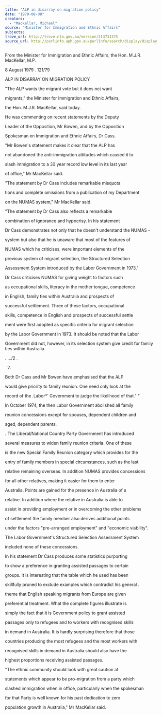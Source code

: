 ```yaml
---
title: "ALP in disarray on migration policy"
date: "1979-08-08"
creators:
  - "Mackellar, Michael"
source: "Minister for Immigration and Ethnic Affairs"
subjects:
trove_url: http://trove.nla.gov.au/version/213731375
source_url: http://parlinfo.aph.gov.au/parlInfo/search/display/display.w3p;query=Id%3A%22media/pressrel/HPR08004624%22
---
```


 From the Minister for Immigration  and Ethnic Affairs,  the Hon. M.J.R. MacKellar, M.P.

 8 August 1979 .  121/79

 ALP IN DISARRAY ON MIGRATION POLICY

 "The ALP wants the migrant vote but it does not want 

 migrants," the Minister for Immigration and Ethnic Affairs, 

 the Hon. M.J.R. MacKellar, said today.

 He was commenting on recent statements by the Deputy 

 Leader of the Opposition, Mr Bowen,  and by the Opposition 

 Spokesman on Immigration and Ethnic Affairs, Dr Cass.

 "Mr Bowen's statement makes it clear that the ALP has 

 not abandoned the anti-immigration attitudes which caused it to 

 slash immigration to a 30 year record low level in its last year 

 of office," Mr MacKellar said.

 "The statement by Dr Cass includes remarkable misquota­

 tions and complete omissions from a publication of my Department 

 on the NUMAS system," Mr MacKellar said.

 "The statement by Dr Cass also reflects a remarkable 

 combination of ignorance and hypocrisy. In his statement 

 Dr Cass demonstrates not only that he doesn't understand the NUMAS -  

 system but also that he is unaware that most of the features of 

 NUMAS which he criticises, were important elements of the 

 previous system of migrant selection, the Structured Selection 

 Assessment System introduced by the Labor Government in 1973."

 Dr Cass criticises NUMAS for giving weight to factors such 

 as occupational skills, literacy in the mother tongue, competence 

 in English, family ties within Australia and prospects of 

 successful settlement.  Three of these factors, occupational 

 skills, competence in English and prospects of successful settle­

 ment were first adopted as specific criteria for migrant selection 

 by the Labor Government in 1973. It should be noted that the Labor 

 Government did not, however, in its selection system give credit  for family ties within Australia.

 .  .../2 .

 2.

 Both Dr Cass and Mr Bowen have emphasised that the ALP 

 would give priority to family reunion. One need only look at the 

 record of the .Labor*' Government to judge the likelihood of that." "

 In October 1974, the then Labor Government abolished all family 

 reunion concessions except for spouses, dependent children and 

 aged, dependent parents.

 .  The Liberal/National Country Party Government has introduced 

 several measures to widen family reunion criteria. One of these 

 is the new Special Family Reunion category which provides for the 

 entry of family members in special circumstances, such as the last 

 relative remaining overseas. In addition NUMAS provides concessions 

 for all other relatives, making it easier for them to enter 

 Australia. Points are gained for the presence in Australia of a 

 relative. In addition where the relative in Australia is able to 

 assist in providing employment or in overcoming the other problems 

 of settlement the family member also derives additional points 

 under the factors "pre-arranged employment" and "economic viability". 

 The Labor Government's Structured Selection Assessment System 

 included none of these concessions.

 In his statement Dr Cass produces some statistics purporting 

 to show a preference in granting assisted passages to certain 

 groups. It is interesting that the table which he used has been 

 skillfully pruned to exclude examples which contradict his general .  

 theme that English speaking migrants from Europe are given 

 preferential treatment. What the complete figures illustrate is 

 simply the fact that it is Government policy to grant assisted 

 passages only to refugees and to workers with recognised skills 

 in demand in Australia. It is hardly surprising therefore that those 

 countries producing the most refugees and the most workers with 

 recognised skills in demand in Australia should also have the 

 highest proportions receiving assisted passages.

 "The ethnic community should look with great caution at 

 statements which appear to be pro-migration from a party which 

 slashed immigration when in office, particularly when the spokesman 

 for that Party is well known for his past dedication to zero 

 population growth in Australia," Mr MacKellar said.

